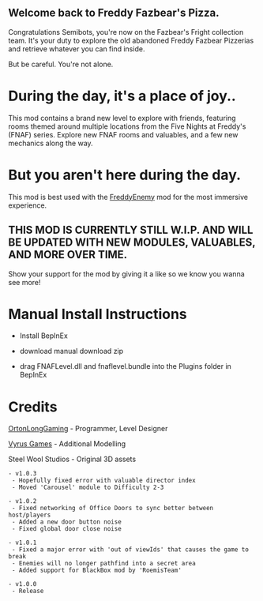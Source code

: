 ## Welcome back to Freddy Fazbear's Pizza.
Congratulations Semibots, you're now on the Fazbear's Fright collection team. It's your duty to explore the old abandoned Freddy Fazbear Pizzerias and retrieve whatever you can find inside.

But be careful. You're not alone.

# During the day, it's a place of joy..
This mod contains a brand new level to explore with friends, featuring rooms themed around multiple locations from the Five Nights at Freddy's (FNAF) series. Explore new FNAF rooms and valuables, and a few new mechanics along the way.

# But you aren't here during the day.
This mod is best used with the [FreddyEnemy](https://thunderstore.io/c/repo/p/OrtonLongGaming/FreddyEnemy/) mod for the most immersive experience. 

## THIS MOD IS CURRENTLY STILL W.I.P. AND WILL BE UPDATED WITH NEW MODULES, VALUABLES, AND MORE OVER TIME.
Show your support for the mod by giving it a like so we know you wanna see more!

# Manual Install Instructions
- Install BepInEx
 
- download manual download zip 

- drag FNAFLevel.dll and fnaflevel.bundle into the Plugins folder in BepInEx

# Credits
[OrtonLongGaming](https://thunderstore.io/c/repo/p/OrtonLongGaming/) - Programmer, Level Designer

[Vyrus Games](https://thunderstore.io/c/repo/p/VyrusGames/) - Additional Modelling

Steel Wool Studios - Original 3D assets

	- v1.0.3
	 - Hopefully fixed error with valuable director index
	 - Moved 'Carousel' module to Difficulty 2-3
	
	- v1.0.2
	 - Fixed networking of Office Doors to sync better between host/players
	 - Added a new door button noise
	 - Fixed global door close noise
	
	- v1.0.1
	 - Fixed a major error with 'out of viewIds' that causes the game to break
	 - Enemies will no longer pathfind into a secret area
	 - Added support for BlackBox mod by 'RoemisTeam'
	
	- v1.0.0
	 - Release